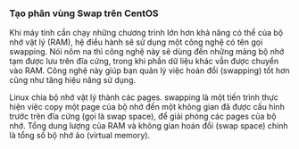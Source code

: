 ### Tạo phân vùng Swap trên CentOS

Khi máy tính cần chạy những chương trình lớn hơn khả năng có thể của bộ nhớ vật lý (RAM), hệ điều hành sẽ sử dụng một công nghệ có tên gọi swapping.
Nói nôm na thì công nghệ này sẽ dùng đến những mảng bộ nhớ tạm được lưu trên đĩa cứng, trong khi phần dữ liệu khác vẫn được chuyển vào RAM.
Công nghệ này giúp bạn quản lý việc hoán đổi (swapping) tốt hơn cũng như tăng hiệu năng sử dụng.

Linux chia bộ nhớ vật lý thành các pages.
swapping là một tiến trình thực hiện việc copy một page của bộ nhớ đến một không gian đã được cấu hình trước trên đĩa cứng (gọi là swap space), để giải phóng các pages của bộ nhớ.
Tổng dung lượng của RAM và không gian hoán đổi (swap space) chính là tổng số bộ nhớ ảo (virtual memory).
